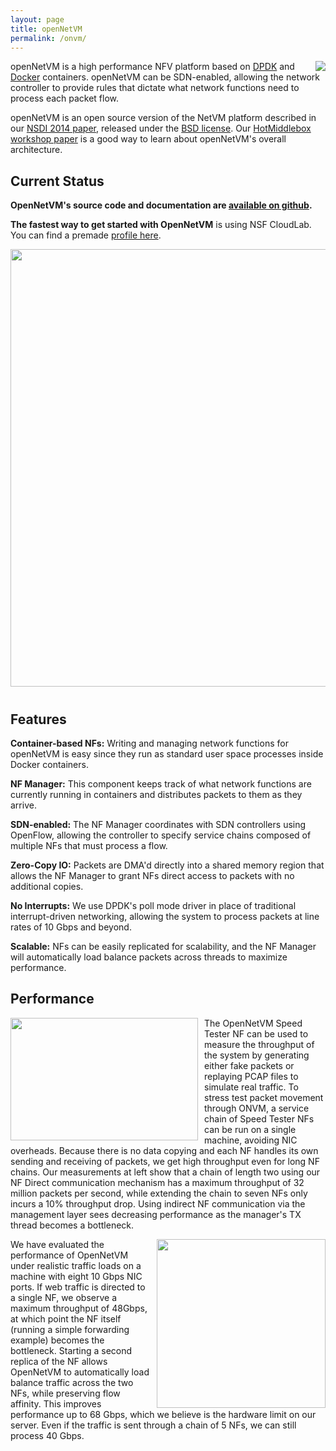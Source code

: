 ```yaml
---
layout: page
title: openNetVM
permalink: /onvm/
---
```


<img src="/res/onvm-logo.png" style="float:right; padding-left:15px;">

openNetVM is a high performance NFV platform based on [DPDK](http://dpdk.org) and [Docker](http://www.docker.com) containers.  openNetVM can be SDN-enabled, allowing the network controller to provide rules that dictate what network functions need to process each packet flow.

openNetVM is an open source version of the NetVM platform described in our [NSDI 2014 paper](http://faculty.cs.gwu.edu/~timwood/papers/14-NSDI-netvm.pdf), released under the [BSD license](https://github.com/sdnfv/openNetVM/blob/master/LICENSE). Our [HotMiddlebox workshop paper](http://faculty.cs.gwu.edu/~timwood/papers/16-HotMiddlebox-onvm.pdf) is a good way to learn about openNetVM's overall architecture.


## Current Status
**OpenNetVM's source code and documentation are [available on github](https://github.com/sdnfv/openNetVM).**

**The fastest way to get started with OpenNetVM** is using NSF CloudLab. You can find a premade [profile here](https://www.cloudlab.us/p/GWCloudLab/onvm). 

<img src="/res/netvm-arch.png" width="700px" style="padding-bottom:10px; margin-left: auto; margin-right: auto; display: block;">

## Features

**Container-based NFs:** Writing and managing network functions for openNetVM is easy since they run as standard user space processes inside Docker containers.

**NF Manager:** This component keeps track of what network functions are currently running in containers and distributes packets to them as they arrive.

**SDN-enabled:** The NF Manager coordinates with SDN controllers using OpenFlow, allowing the controller to specify service chains composed of multiple NFs that must process a flow.

**Zero-Copy IO:** Packets are DMA'd directly into a shared memory region that allows the NF Manager to grant NFs direct access to packets with no additional copies.

**No Interrupts:** We use DPDK's poll mode driver in place of traditional interrupt-driven networking, allowing the system to process packets at line rates of 10 Gbps and beyond.

**Scalable:** NFs can be easily replicated for scalability, and the NF Manager will automatically load balance packets across threads to maximize performance.

## Performance

<img src="/res/onvm-chain-perf.png" width="300px" height="196px" style="float:left; padding-right:10px">

The OpenNetVM Speed Tester NF can be used to measure the throughput of the system by generating either fake packets or replaying PCAP files to simulate real traffic. To stress test packet movement through ONVM, a service chain of Speed Tester NFs can be run on a single machine, avoiding NIC overheads. Because there is no data copying and each NF handles its own sending and receiving of packets, we get high throughput even for long NF chains. Our measurements at left show that a chain of length two using our NF Direct communication mechanism has a maximum throughput of 32 million packets per second, while extending the chain to seven NFs only incurs a 10% throughput drop. Using indirect NF communication via the management layer sees decreasing performance as the manager's TX thread becomes a bottleneck.

<img src="/res/onvm-web-traffic.png"  height="270px" style="float:right; padding-left:10px">

We have evaluated the performance of OpenNetVM under realistic traffic loads on a machine with eight 10 Gbps NIC ports. If web traffic is directed to a single NF, we observe a maximum throughput of 48Gbps, at which point the NF itself (running a simple forwarding example) becomes the bottleneck. Starting a second replica of the NF allows OpenNetVM to automatically load balance traffic across the two NFs, while preserving flow affinity. This improves performance up to 68 Gbps, which we believe is the hardware limit on our server.  Even if the traffic is sent through a chain of 5 NFs, we can still process 40 Gbps.
